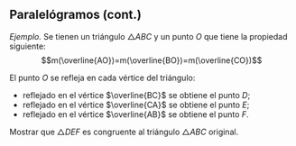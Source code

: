 ﻿## Paralelógramos (cont.)

*Ejemplo.* Se tienen un triángulo $\triangle ABC$ y un punto $O$ que tiene la propiedad siguiente: $$m(\overline{AO})=m(\overline{BO})=m(\overline{CO})$$

El punto $O$ se refleja en cada vértice del triángulo:
- reflejado en el vértice $\overline{BC}$ se obtiene el punto $D$;
- reflejado en el vértice $\overline{CA}$ se obtiene el punto $E$;
- reflejado en el vértice $\overline{AB}$ se obtiene el punto $F$.

Mostrar que $\triangle DEF$ es congruente al triángulo $\triangle ABC$ original.
